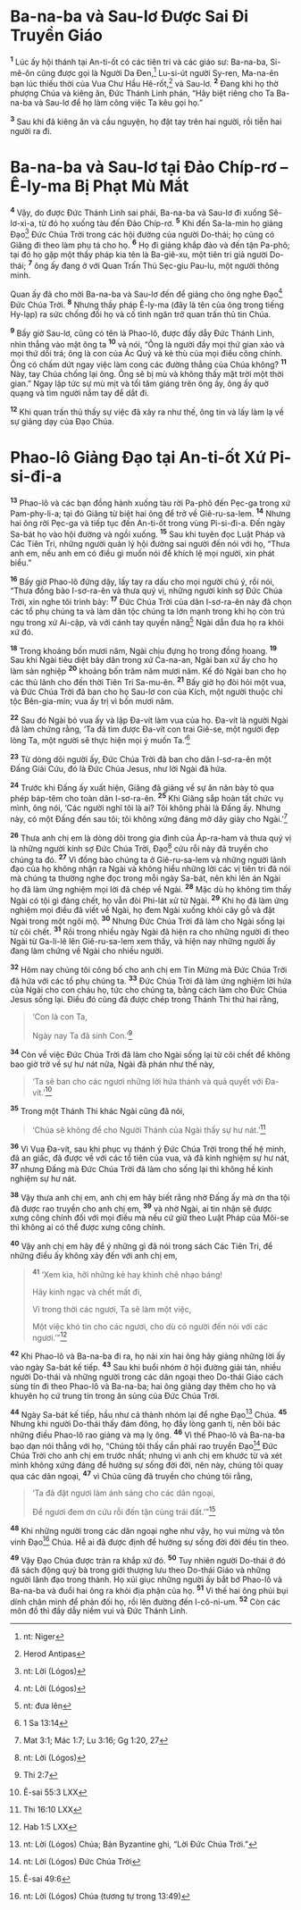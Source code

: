 # Ba-na-ba và Sau-lơ Được Sai Đi Truyền Giáo
<sup><b>1</b></sup> Lúc ấy hội thánh tại An-ti-ốt có các tiên tri và các giáo sư: Ba-na-ba, Si-mê-ôn cũng được gọi là Người Da Đen,[^1-006a5612-4623-4864-9e81-49c78ffdbae2] Lu-si-út người Sy-ren, Ma-na-ên bạn lúc thiếu thời của Vua Chư Hầu Hê-rốt,[^2-006a5612-4623-4864-9e81-49c78ffdbae2] và Sau-lơ. <sup><b>2</b></sup> Đang khi họ thờ phượng Chúa và kiêng ăn, Đức Thánh Linh phán, “Hãy biệt riêng cho Ta Ba-na-ba và Sau-lơ để họ làm công việc Ta kêu gọi họ.”

<sup><b>3</b></sup> Sau khi đã kiêng ăn và cầu nguyện, họ đặt tay trên hai người, rồi tiễn hai người ra đi.

# Ba-na-ba và Sau-lơ tại Đảo Chíp-rơ – Ê-ly-ma Bị Phạt Mù Mắt
<sup><b>4</b></sup> Vậy, do được Đức Thánh Linh sai phái, Ba-na-ba và Sau-lơ đi xuống Sê-lơ-xi-a, từ đó họ xuống tàu đến Đảo Chíp-rơ. <sup><b>5</b></sup> Khi đến Sa-la-min họ giảng Đạo[^3-006a5612-4623-4864-9e81-49c78ffdbae2] Đức Chúa Trời trong các hội đường của người Do-thái; họ cũng có Giăng đi theo làm phụ tá cho họ. <sup><b>6</b></sup> Họ đi giảng khắp đảo và đến tận Pa-phô; tại đó họ gặp một thầy pháp kia tên là Ba-giê-xu, một tiên tri giả người Do-thái; <sup><b>7</b></sup> ông ấy đang ở với Quan Trấn Thủ Sẹc-giu Pau-lu, một người thông minh.

Quan ấy đã cho mời Ba-na-ba và Sau-lơ đến để giảng cho ông nghe Đạo[^4-006a5612-4623-4864-9e81-49c78ffdbae2] Đức Chúa Trời. <sup><b>8</b></sup> Nhưng thầy pháp Ê-ly-ma (đây là tên của ông trong tiếng Hy-lạp) ra sức chống đối họ và cố tình ngăn trở quan trấn thủ tin Chúa.

<sup><b>9</b></sup> Bấy giờ Sau-lơ, cũng có tên là Phao-lô, được đầy dẫy Đức Thánh Linh, nhìn thẳng vào mặt ông ta <sup><b>10</b></sup> và nói, “Ông là người đầy mọi thứ gian xảo và mọi thứ dối trá; ông là con của Ác Quỷ và kẻ thù của mọi điều công chính. Ông có chấm dứt ngay việc làm cong các đường thẳng của Chúa không? <sup><b>11</b></sup> Này, tay Chúa chống lại ông. Ông sẽ bị mù và không thấy mặt trời một thời gian.” Ngay lập tức sự mù mịt và tối tăm giáng trên ông ấy, ông ấy quờ quạng và tìm người nắm tay để dắt đi.

<sup><b>12</b></sup> Khi quan trấn thủ thấy sự việc đã xảy ra như thế, ông tin và lấy làm lạ về sự giảng dạy của Đạo Chúa.

# Phao-lô Giảng Đạo tại An-ti-ốt Xứ Pi-si-đi-a
<sup><b>13</b></sup> Phao-lô và các bạn đồng hành xuống tàu rời Pa-phô đến Pẹc-ga trong xứ Pam-phy-li-a; tại đó Giăng từ biệt hai ông để trở về Giê-ru-sa-lem. <sup><b>14</b></sup> Nhưng hai ông rời Pẹc-ga và tiếp tục đến An-ti-ốt trong vùng Pi-si-đi-a. Đến ngày Sa-bát họ vào hội đường và ngồi xuống. <sup><b>15</b></sup> Sau khi tuyên đọc Luật Pháp và Các Tiên Tri, những người quản lý hội đường sai người đến nói với họ, “Thưa anh em, nếu anh em có điều gì muốn nói để khích lệ mọi người, xin phát biểu.”

<sup><b>16</b></sup> Bấy giờ Phao-lô đứng dậy, lấy tay ra dấu cho mọi người chú ý, rồi nói, “Thưa đồng bào I-sơ-ra-ên và thưa quý vị, những người kính sợ Đức Chúa Trời, xin nghe tôi trình bày: <sup><b>17</b></sup> Đức Chúa Trời của dân I-sơ-ra-ên này đã chọn các tổ phụ chúng ta và làm dân tộc chúng ta lớn mạnh trong khi họ còn trú ngụ trong xứ Ai-cập, và với cánh tay quyền năng[^5-006a5612-4623-4864-9e81-49c78ffdbae2] Ngài dẫn đưa họ ra khỏi xứ đó.

<sup><b>18</b></sup> Trong khoảng bốn mươi năm, Ngài chịu đựng họ trong đồng hoang. <sup><b>19</b></sup> Sau khi Ngài tiêu diệt bảy dân trong xứ Ca-na-an, Ngài ban xứ ấy cho họ làm sản nghiệp <sup><b>20</b></sup> khoảng bốn trăm năm mươi năm. Kế đó Ngài ban cho họ các thủ lãnh cho đến thời Tiên Tri Sa-mu-ên. <sup><b>21</b></sup> Bấy giờ họ đòi hỏi một vua, và Đức Chúa Trời đã ban cho họ Sau-lơ con của Kích, một người thuộc chi tộc Bên-gia-min; vua ấy trị vì bốn mươi năm.

<sup><b>22</b></sup> Sau đó Ngài bỏ vua ấy và lập Đa-vít làm vua của họ. Đa-vít là người Ngài đã làm chứng rằng, ‘Ta đã tìm được Đa-vít con trai Giê-se, một người đẹp lòng Ta, một người sẽ thực hiện mọi ý muốn Ta.’[^6-006a5612-4623-4864-9e81-49c78ffdbae2]

<sup><b>23</b></sup> Từ dòng dõi người ấy, Đức Chúa Trời đã ban cho dân I-sơ-ra-ên một Đấng Giải Cứu, đó là Đức Chúa Jesus, như lời Ngài đã hứa.

<sup><b>24</b></sup> Trước khi Đấng ấy xuất hiện, Giăng đã giảng về sự ăn năn bày tỏ qua phép báp-têm cho toàn dân I-sơ-ra-ên. <sup><b>25</b></sup> Khi Giăng sắp hoàn tất chức vụ mình, ông nói, ‘Các người nghĩ tôi là ai? Tôi không phải là Đấng ấy. Nhưng này, có một Đấng đến sau tôi; tôi không xứng đáng mở dây giày cho Ngài.’[^7-006a5612-4623-4864-9e81-49c78ffdbae2]

<sup><b>26</b></sup> Thưa anh chị em là dòng dõi trong gia đình của Áp-ra-ham và thưa quý vị là những người kính sợ Đức Chúa Trời, Đạo[^8-006a5612-4623-4864-9e81-49c78ffdbae2] cứu rỗi này đã truyền cho chúng ta đó. <sup><b>27</b></sup> Vì đồng bào chúng ta ở Giê-ru-sa-lem và những người lãnh đạo của họ không nhận ra Ngài và không hiểu những lời các vị tiên tri đã nói mà chúng ta thường nghe đọc trong mỗi ngày Sa-bát, nên khi lên án Ngài họ đã làm ứng nghiệm mọi lời đã chép về Ngài. <sup><b>28</b></sup> Mặc dù họ không tìm thấy Ngài có tội gì đáng chết, họ vẫn đòi Phi-lát xử tử Ngài. <sup><b>29</b></sup> Khi họ đã làm ứng nghiệm mọi điều đã viết về Ngài, họ đem Ngài xuống khỏi cây gỗ và đặt Ngài trong một ngôi mộ. <sup><b>30</b></sup> Nhưng Đức Chúa Trời đã làm cho Ngài sống lại từ cõi chết. <sup><b>31</b></sup> Rồi trong nhiều ngày Ngài đã hiện ra cho những người đi theo Ngài từ Ga-li-lê lên Giê-ru-sa-lem xem thấy, và hiện nay những người ấy đang làm chứng về Ngài cho nhiều người.

<sup><b>32</b></sup> Hôm nay chúng tôi công bố cho anh chị em Tin Mừng mà Đức Chúa Trời đã hứa với các tổ phụ chúng ta. <sup><b>33</b></sup> Đức Chúa Trời đã làm ứng nghiệm lời hứa của Ngài cho con cháu họ, tức cho chúng ta, bằng cách làm cho Đức Chúa Jesus sống lại. Điều đó cũng đã được chép trong Thánh Thi thứ hai rằng,

> ‘Con là con Ta,
>
> Ngày nay Ta đã sinh Con.’[^9-006a5612-4623-4864-9e81-49c78ffdbae2]

<sup><b>34</b></sup> Còn về việc Đức Chúa Trời đã làm cho Ngài sống lại từ cõi chết để không bao giờ trở về sự hư nát nữa, Ngài đã phán như thế này,

> ‘Ta sẽ ban cho các ngươi những lời hứa thánh và quả quyết với Đa-vít.’[^10-006a5612-4623-4864-9e81-49c78ffdbae2]

<sup><b>35</b></sup> Trong một Thánh Thi khác Ngài cũng đã nói,

> ‘Chúa sẽ không để cho Người Thánh của Ngài thấy sự hư nát.’[^11-006a5612-4623-4864-9e81-49c78ffdbae2]

<sup><b>36</b></sup> Vì Vua Đa-vít, sau khi phục vụ thánh ý Đức Chúa Trời trong thế hệ mình, đã an giấc, đã được về với các tổ tiên của vua, và đã kinh nghiệm sự hư nát, <sup><b>37</b></sup> nhưng Đấng mà Đức Chúa Trời đã làm cho sống lại thì không hề kinh nghiệm sự hư nát.

<sup><b>38</b></sup> Vậy thưa anh chị em, anh chị em hãy biết rằng nhờ Đấng ấy mà ơn tha tội đã được rao truyền cho anh chị em, <sup><b>39</b></sup> và nhờ Ngài, ai tin nhận sẽ được xưng công chính đối với mọi điều mà nếu cứ giữ theo Luật Pháp của Môi-se thì không ai có thể được xưng công chính.

<sup><b>40</b></sup> Vậy anh chị em hãy để ý những gì đã nói trong sách Các Tiên Tri, để những điều ấy không xảy đến với anh chị em,

> <sup><b>41</b></sup> ‘Xem kìa, hỡi những kẻ hay khinh chê nhạo báng!
>
> Hãy kinh ngạc và chết mất đi,
>
> Vì trong thời các ngươi, Ta sẽ làm một việc,
>
> Một việc khó tin cho các ngươi, cho dù có người đến nói với các ngươi.’”[^12-006a5612-4623-4864-9e81-49c78ffdbae2]

<sup><b>42</b></sup> Khi Phao-lô và Ba-na-ba đi ra, họ nài xin hai ông hãy giảng những lời ấy vào ngày Sa-bát kế tiếp. <sup><b>43</b></sup> Sau khi buổi nhóm ở hội đường giải tán, nhiều người Do-thái và những người trong các dân ngoại theo Do-thái Giáo cách sùng tín đi theo Phao-lô và Ba-na-ba; hai ông giảng dạy thêm cho họ và khuyên họ cứ trung tín trong ân sủng của Đức Chúa Trời.

<sup><b>44</b></sup> Ngày Sa-bát kế tiếp, hầu như cả thành nhóm lại để nghe Đạo[^13-006a5612-4623-4864-9e81-49c78ffdbae2] Chúa. <sup><b>45</b></sup> Nhưng khi người Do-thái thấy đám đông, họ đầy lòng ganh tị, nên bôi bác những điều Phao-lô rao giảng và mạ lỵ ông. <sup><b>46</b></sup> Vì thế Phao-lô và Ba-na-ba bạo dạn nói thẳng với họ, “Chúng tôi thấy cần phải rao truyền Đạo[^14-006a5612-4623-4864-9e81-49c78ffdbae2] Đức Chúa Trời cho anh chị em trước nhất; nhưng vì anh chị em khước từ và xét mình không xứng đáng để hưởng sự sống đời đời, nên này, chúng tôi quay qua các dân ngoại, <sup><b>47</b></sup> vì Chúa cũng đã truyền cho chúng tôi rằng,

> ‘Ta đã đặt ngươi làm ánh sáng cho các dân ngoại,
>
> Để ngươi đem ơn cứu rỗi đến tận cùng trái đất.’”[^15-006a5612-4623-4864-9e81-49c78ffdbae2]

<sup><b>48</b></sup> Khi những người trong các dân ngoại nghe như vậy, họ vui mừng và tôn vinh Đạo[^16-006a5612-4623-4864-9e81-49c78ffdbae2] Chúa. Hễ ai đã được định để hưởng sự sống đời đời đều tin theo.

<sup><b>49</b></sup> Vậy Đạo Chúa được tràn ra khắp xứ đó. <sup><b>50</b></sup> Tuy nhiên người Do-thái ở đó đã sách động quý bà trong giới thượng lưu theo Do-thái Giáo và những người lãnh đạo trong thành. Họ xúi giục những người ấy bắt bớ Phao-lô và Ba-na-ba và đuổi hai ông ra khỏi địa phận của họ. <sup><b>51</b></sup> Vì thế hai ông phủi bụi dính chân mình để phản đối họ, rồi lên đường đến I-cô-ni-um. <sup><b>52</b></sup> Còn các môn đồ thì đầy dẫy niềm vui và Đức Thánh Linh.

[^1-006a5612-4623-4864-9e81-49c78ffdbae2]: nt: Niger
[^2-006a5612-4623-4864-9e81-49c78ffdbae2]: Herod Antipas
[^3-006a5612-4623-4864-9e81-49c78ffdbae2]: nt: Lời (Lógos)
[^4-006a5612-4623-4864-9e81-49c78ffdbae2]: nt: Lời (Lógos)
[^5-006a5612-4623-4864-9e81-49c78ffdbae2]: nt: đưa lên
[^6-006a5612-4623-4864-9e81-49c78ffdbae2]: 1 Sa 13:14
[^7-006a5612-4623-4864-9e81-49c78ffdbae2]: Mat 3:1; Mác 1:7; Lu 3:16; Gg 1:20, 27
[^8-006a5612-4623-4864-9e81-49c78ffdbae2]: nt: Lời (Lógos)
[^9-006a5612-4623-4864-9e81-49c78ffdbae2]: Thi 2:7
[^10-006a5612-4623-4864-9e81-49c78ffdbae2]: Ê-sai 55:3 LXX
[^11-006a5612-4623-4864-9e81-49c78ffdbae2]: Thi 16:10 LXX
[^12-006a5612-4623-4864-9e81-49c78ffdbae2]: Hab 1:5 LXX
[^13-006a5612-4623-4864-9e81-49c78ffdbae2]: nt: Lời (Lógos) Chúa; Bản Byzantine ghi, “Lời Đức Chúa Trời.”
[^14-006a5612-4623-4864-9e81-49c78ffdbae2]: nt: Lời (Lógos) Đức Chúa Trời
[^15-006a5612-4623-4864-9e81-49c78ffdbae2]: Ê-sai 49:6
[^16-006a5612-4623-4864-9e81-49c78ffdbae2]: nt: Lời (Lógos) Chúa (tương tự trong 13:49)